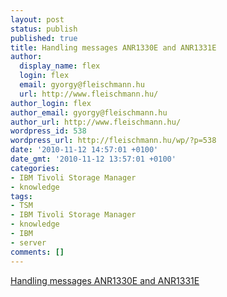 ```yaml
---
layout: post
status: publish
published: true
title: Handling messages ANR1330E and ANR1331E
author:
  display_name: flex
  login: flex
  email: gyorgy@fleischmann.hu
  url: http://www.fleischmann.hu/
author_login: flex
author_email: gyorgy@fleischmann.hu
author_url: http://www.fleischmann.hu/
wordpress_id: 538
wordpress_url: http://fleischmann.hu/wp/?p=538
date: '2010-11-12 14:57:01 +0100'
date_gmt: '2010-11-12 13:57:01 +0100'
categories:
- IBM Tivoli Storage Manager
- knowledge
tags:
- TSM
- IBM Tivoli Storage Manager
- knowledge
- IBM
- server
comments: []
---
```

<p><a href="http://www-01.ibm.com/support/docview.wss?rs=663&uid=swg21259460">Handling messages ANR1330E and ANR1331E</a></p>

